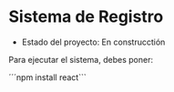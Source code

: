 <H1> Sistema de Registro </h1>

- Estado del proyecto: En construcctión

Para ejecutar el sistema, debes poner:

´´´npm install react```
